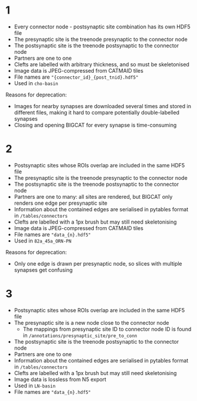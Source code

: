 # 1

- Every connector node - postsynaptic site combination has its own HDF5 file
- The presynaptic site is the treenode presynaptic to the connector node
- The postsynaptic site is the treenode postsynaptic to the connector node
- Partners are one to one
- Clefts are labelled with arbitrary thickness, and so must be skeletonised
- Image data is JPEG-compressed from CATMAID tiles
- File names are `"{connector_id}_{post_tnid}.hdf5"`
- Used in `cho-basin`

Reasons for deprecation:

- Images for nearby synapses are downloaded several times and stored in different files,
making it hard to compare potentially double-labelled synapses
- Closing and opening BIGCAT for every synapse is time-consuming

# 2

- Postsynaptic sites whose ROIs overlap are included in the same HDF5 file
- The presynaptic site is the treenode presynaptic to the connector node
- The postsynaptic site is the treenode postsynaptic to the connector node
- Partners are one to many: all sites are rendered, but BIGCAT only renders one edge per presynaptic site
- Information about the contained edges are serialised in pytables format in `/tables/connectors`
- Clefts are labelled with a 1px brush but may still need skeletonising
- Image data is JPEG-compressed from CATMAID tiles
- File names are `"data_{n}.hdf5"`
- Used in `82a_45a_ORN-PN`

Reasons for deprecation:

- Only one edge is drawn per presynaptic node, so slices with multiple synapses get confusing

# 3 

- Postsynaptic sites whose ROIs overlap are included in the same HDF5 file
- The presynaptic site is a new node close to the connector node
    - The mappings from presynaptic site ID to connector node ID is found in `/annotations/presynaptic_site/pre_to_conn`
- The postsynaptic site is the treenode postsynaptic to the connector node
- Partners are one to one
- Information about the contained edges are serialised in pytables format in `/tables/connectors`
- Clefts are labelled with a 1px brush but may still need skeletonising
- Image data is lossless from N5 export
- Used in `LN-basin`
- File names are `"data_{n}.hdf5"`
